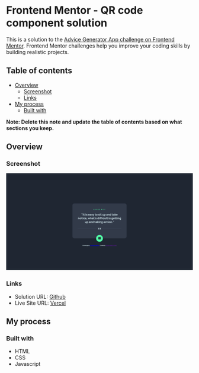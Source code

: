 # Frontend Mentor - QR code component solution

This is a solution to the [Advice Generator App challenge on Frontend Mentor](https://www.frontendmentor.io/challenges/advice-generator-app-QdUG-13db). Frontend Mentor challenges help you improve your coding skills by building realistic projects.

## Table of contents

- [Overview](#overview)
  - [Screenshot](#screenshot)
  - [Links](#links)
- [My process](#my-process)
  - [Built with](#built-with)

**Note: Delete this note and update the table of contents based on what sections you keep.**

## Overview

### Screenshot

![](./design/result.png)

### Links

- Solution URL: [Github]()
- Live Site URL: [Vercel]()

## My process

### Built with

- HTML
- CSS
- Javascript
